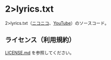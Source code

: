# 2>lyrics.txt

2>lyrics.txt（[ニコニコ](https://www.nicovideo.jp/watch/)、[YouTube](https://youtu.be/cGhUtRNKpdE)）のソースコード。

## ライセンス（利用規約）

[LICENSE.md](LICENSE.md) を参照してください。


